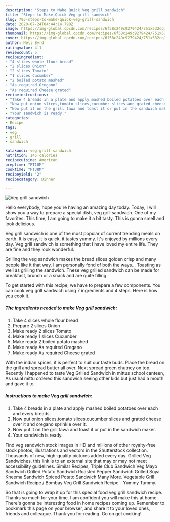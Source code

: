 ```yaml
---
description: "Steps to Make Quick Veg grill sandwich"
title: "Steps to Make Quick Veg grill sandwich"
slug: 793-steps-to-make-quick-veg-grill-sandwich
date: 2020-07-24T04:44:14.798Z
image: https://img-global.cpcdn.com/recipes/6f58c249c9279424/751x532cq70/veg-grill-sandwich-recipe-main-photo.jpg
thumbnail: https://img-global.cpcdn.com/recipes/6f58c249c9279424/751x532cq70/veg-grill-sandwich-recipe-main-photo.jpg
cover: https://img-global.cpcdn.com/recipes/6f58c249c9279424/751x532cq70/veg-grill-sandwich-recipe-main-photo.jpg
author: Nell Byrd
ratingvalue: 4.1
reviewcount: 5
recipeingredient:
- "4 slices whole flour bread"
- "2 slices Onion"
- "2 slices Tomato"
- "1 slices Cucumber"
- "2 boiled potato mashed"
- "As required Oregano"
- "As required Cheese grated"
recipeinstructions:
- "Take 4 breads in a plate and apply mashed boiled potatoes over each and every breads."
- "Now put onion slices,tomato slices,cucumber slices and grated cheese over it and oregano sprinkle over it."
- "Now put it on the grill tawa and toast it or put in the sandwich maker."
- "Your sandwich is ready."
categories:
- Recipe
tags:
- veg
- grill
- sandwich

katakunci: veg grill sandwich 
nutrition: 145 calories
recipecuisine: American
preptime: "PT10M"
cooktime: "PT38M"
recipeyield: "2"
recipecategory: Dinner

---
```



![Veg grill sandwich](https://img-global.cpcdn.com/recipes/6f58c249c9279424/751x532cq70/veg-grill-sandwich-recipe-main-photo.jpg)

Hello everybody, hope you're having an amazing day today. Today, I will show you a way to prepare a special dish, veg grill sandwich. One of my favorites. This time, I am going to make it a bit tasty. This is gonna smell and look delicious.

Veg grill sandwich is one of the most popular of current trending meals on earth. It is easy, it is quick, it tastes yummy. It's enjoyed by millions every day. Veg grill sandwich is something that I have loved my entire life. They are fine and they look wonderful.

Grilling the veg sandwich makes the bread slices golden crisp and many people like it that way. I am personally fond of both the ways… Toasting as well as grilling the sandwich. These veg grilled sandwich can be made for breakfast, brunch or a snack and are quite filling.


To get started with this recipe, we have to prepare a few components. You can cook veg grill sandwich using 7 ingredients and 4 steps. Here is how you cook it.

<!--inarticleads1-->

##### The ingredients needed to make Veg grill sandwich:

1. Take 4 slices whole flour bread
1. Prepare 2 slices Onion
1. Make ready 2 slices Tomato
1. Make ready 1 slices Cucumber
1. Make ready 2 boiled potato mashed
1. Make ready As required Oregano
1. Make ready As required Cheese grated


With the indian spices, it is perfect to suit our taste buds. Place the bread on the grill and spread butter all over. Next spread green chutney on top. Recently I happened to taste Veg Grilled Sandwich in mittus school canteen, As usual mittu ordered this sandwich seeing other kids but just had a mouth and gave it to. 

<!--inarticleads2-->

##### Instructions to make Veg grill sandwich:

1. Take 4 breads in a plate and apply mashed boiled potatoes over each and every breads.
1. Now put onion slices,tomato slices,cucumber slices and grated cheese over it and oregano sprinkle over it.
1. Now put it on the grill tawa and toast it or put in the sandwich maker.
1. Your sandwich is ready.


Find veg sandwich stock images in HD and millions of other royalty-free stock photos, illustrations and vectors in the Shutterstock collection. Thousands of new, high-quality pictures added every day. Grilled Veg Sandwiches. this link is to an external site that may or may not meet accessibility guidelines. Similar Recipes, Triple Club Sandwich Veg Mayo Sandwich Grilled Potato Sandwich Roasted Pepper Sandwich Grilled Soya Kheema Sandwich Spiced Potato Sandwich Many More. Vegetable Grill Sandwich Recipe / Bombay Veg Grill Sandwich Recipe - Yummy Tummy. 

So that is going to wrap it up for this special food veg grill sandwich recipe. Thanks so much for your time. I am confident you will make this at home. There's gonna be interesting food in home recipes coming up. Remember to bookmark this page on your browser, and share it to your loved ones, friends and colleague. Thank you for reading. Go on get cooking!

